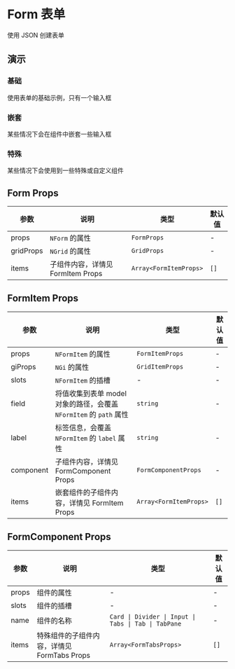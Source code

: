# Form 表单

使用 JSON 创建表单

## 演示

<script setup lang="ts">
import { Basic, Nested, Special } from '../../src/components/form/demos/index.ts'
</script>

### 基础

使用表单的基础示例，只有一个输入框

<Basic />

### 嵌套

某些情况下会在组件中嵌套一些输入框

<Nested />

### 特殊

某些情况下会使用到一些特殊或自定义组件

<Special />

## Form Props

| 参数 | 说明 | 类型 | 默认值 |
| --- | --- | --- | --- |
| props | `NForm` 的属性 | `FormProps` | - |
| gridProps | `NGrid` 的属性 | `GridProps` | - |
| items | 子组件内容，详情见 FormItem Props | `Array<FormItemProps>` | `[]` |

## FormItem Props
| 参数 | 说明 | 类型 | 默认值 |
| --- | --- | --- | --- |
| props | `NFormItem` 的属性 | `FormItemProps` | - |
| giProps | `NGi` 的属性 | `GridItemProps` | - |
| slots | `NFormItem` 的插槽 | - | - |
| field | 将值收集到表单 model 对象的路径，会覆盖 `NFormItem` 的 `path` 属性 | `string` | - |
| label | 标签信息，会覆盖 `NFormItem` 的 `label` 属性 | `string` | - |
| component | 子组件内容，详情见 FormComponent Props | `FormComponentProps` | - |
| items | 嵌套组件的子组件内容，详情见 FormItem Props | `Array<FormItemProps>` | `[]` |

## FormComponent Props
| 参数 | 说明 | 类型 | 默认值 |
| --- | --- | --- | --- |
| props | 组件的属性 | - | - |
| slots | 组件的插槽 | - | - |
| name | 组件的名称 | `Card \| Divider \| Input \| Tabs \| Tab \| TabPane` | - |
| items | 特殊组件的子组件内容，详情见 FormTabs Props | `Array<FormTabsProps>` | `[]` |
